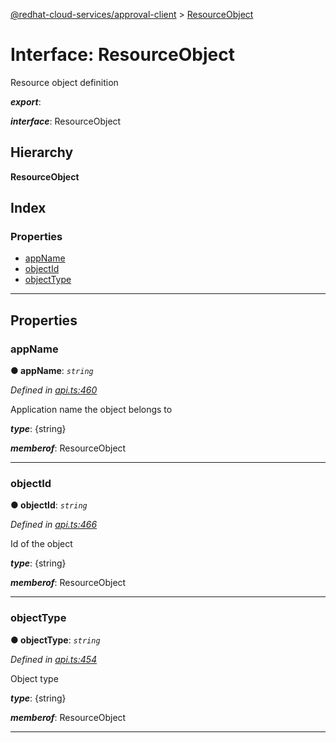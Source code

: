 [@redhat-cloud-services/approval-client](../README.md) > [ResourceObject](../interfaces/resourceobject.md)

# Interface: ResourceObject

Resource object definition

*__export__*: 

*__interface__*: ResourceObject

## Hierarchy

**ResourceObject**

## Index

### Properties

* [appName](resourceobject.md#appname)
* [objectId](resourceobject.md#objectid)
* [objectType](resourceobject.md#objecttype)

---

## Properties

<a id="appname"></a>

###  appName

**● appName**: *`string`*

*Defined in [api.ts:460](https://github.com/RedHatInsights/javascript-clients/blob/master/packages/approval/api.ts#L460)*

Application name the object belongs to

*__type__*: {string}

*__memberof__*: ResourceObject

___
<a id="objectid"></a>

###  objectId

**● objectId**: *`string`*

*Defined in [api.ts:466](https://github.com/RedHatInsights/javascript-clients/blob/master/packages/approval/api.ts#L466)*

Id of the object

*__type__*: {string}

*__memberof__*: ResourceObject

___
<a id="objecttype"></a>

###  objectType

**● objectType**: *`string`*

*Defined in [api.ts:454](https://github.com/RedHatInsights/javascript-clients/blob/master/packages/approval/api.ts#L454)*

Object type

*__type__*: {string}

*__memberof__*: ResourceObject

___

